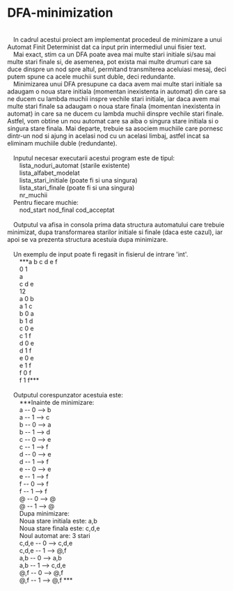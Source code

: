 # DFA-minimization
<br />
&emsp;In cadrul acestui proiect am implementat procedeul de minimizare a unui Automat Finit Determinist dat ca input prin intermediul unui fisier text. <br />
&emsp;Mai exact, stim ca un DFA poate avea mai multe stari initiale si/sau mai multe stari finale si, de asemenea, pot exista mai multe drumuri care sa duce dinspre un nod spre altul, permitand transmiterea aceluiasi mesaj, deci putem spune ca acele muchii sunt duble, deci redundante. <br />
&emsp;Minimizarea unui DFA presupune ca daca avem mai multe stari initiale sa adaugam o noua stare initiala (momentan inexistenta in automat) din care sa ne ducem cu lambda muchii inspre vechile stari initiale, iar daca avem mai multe stari finale sa adaugam o noua stare finala (momentan inexistenta in automat) in care sa ne ducem cu lambda muchii dinspre vechile stari finale. Astfel, vom obtine un nou automat care sa aiba o singura stare initiala si o singura stare finala. Mai departe, trebuie sa asociem muchiile care pornesc dintr-un nod si ajung in acelasi nod cu un acelasi limbaj, astfel incat sa eliminam muchiile duble (redundante). <br /><br />
&emsp;Inputul necesar executarii acestui program este de tipul:<br />
&emsp;&emsp;lista_noduri_automat (starile existente) <br />
&emsp;&emsp;lista_alfabet_modelat <br />
&emsp;&emsp;lista_stari_initiale (poate fi si una singura) <br />
&emsp;&emsp;lista_stari_finale (poate fi si una singura) <br />
&emsp;&emsp;nr_muchii <br />
&emsp;Pentru fiecare muchie: <br />
&emsp;&emsp;nod_start nod_final cod_acceptat <br /><br />
&emsp;Outputul va afisa in consola prima data structura automatului care trebuie minimizat, dupa transformarea starilor initiale si finale (daca este cazul), iar apoi se va prezenta structura acestuia dupa minimizare. <br /><br />
&emsp;Un exemplu de input poate fi regasit in fisierul de intrare 'int'. <br />
&emsp;&emsp;***a b c d e f <br />
&emsp;&emsp;0 1 <br />
&emsp;&emsp;a <br />
&emsp;&emsp;c d e <br />
&emsp;&emsp;12 <br />
&emsp;&emsp;a 0 b <br />
&emsp;&emsp;a 1 c <br />
&emsp;&emsp;b 0 a <br />
&emsp;&emsp;b 1 d <br />
&emsp;&emsp;c 0 e <br />
&emsp;&emsp;c 1 f <br />
&emsp;&emsp;d 0 e <br />
&emsp;&emsp;d 1 f <br />
&emsp;&emsp;e 0 e <br />
&emsp;&emsp;e 1 f <br />
&emsp;&emsp;f 0 f <br />
&emsp;&emsp;f 1 f*** <br /><br />
&emsp;Outputul corespunzator acestuia este: <br />
&emsp;&emsp;***Inainte de minimizare: <br />
&emsp;&emsp;a -- 0 --> b <br />
&emsp;&emsp;a -- 1 --> c <br />
&emsp;&emsp;b -- 0 --> a <br />
&emsp;&emsp;b -- 1 --> d <br />
&emsp;&emsp;c -- 0 --> e <br />
&emsp;&emsp;c -- 1 --> f <br />
&emsp;&emsp;d -- 0 --> e <br />
&emsp;&emsp;d -- 1 --> f <br />
&emsp;&emsp;e -- 0 --> e <br />
&emsp;&emsp;e -- 1 --> f <br />
&emsp;&emsp;f -- 0 --> f <br />
&emsp;&emsp;f -- 1 --> f <br />
&emsp;&emsp;@ -- 0 --> @ <br />
&emsp;&emsp;@ -- 1 --> @ <br />
&emsp;&emsp;Dupa minimizare: <br />
&emsp;&emsp;Noua stare initiala este: a,b <br />
&emsp;&emsp;Noua stare finala este: c,d,e <br />
&emsp;&emsp;Noul automat are: 3 stari <br />
&emsp;&emsp;c,d,e -- 0 --> c,d,e <br />
&emsp;&emsp;c,d,e -- 1 --> @,f <br />
&emsp;&emsp;a,b -- 0 --> a,b <br />
&emsp;&emsp;a,b -- 1 --> c,d,e <br />
&emsp;&emsp;@,f -- 0 --> @,f <br />
&emsp;&emsp;@,f -- 1 --> @,f ***<br />


